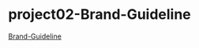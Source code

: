 # project02-Brand-Guideline

[Brand-Guideline](https://swhuangtw.github.io/project02-Brand-Guideline//)